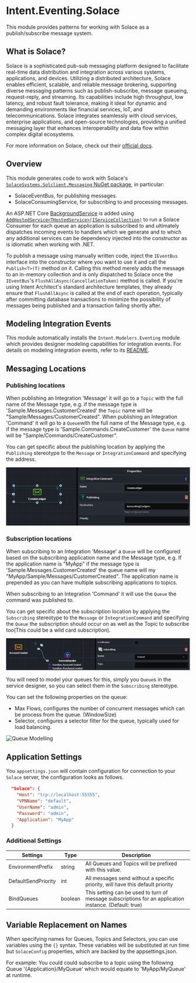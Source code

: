﻿# Intent.Eventing.Solace

This module provides patterns for working with Solace as a publish/subscribe message system.

## What is Solace?

Solace is a sophisticated pub-sub messaging platform designed to facilitate real-time data distribution and integration across various systems, applications, and devices. Utilizing a distributed architecture, Solace enables efficient, scalable, and reliable message brokering, supporting diverse messaging patterns such as publish-subscribe, message queueing, request-reply, and streaming. Its capabilities include high throughput, low latency, and robust fault tolerance, making it ideal for dynamic and demanding environments like financial services, IoT, and telecommunications. Solace integrates seamlessly with cloud services, enterprise applications, and open-source technologies, providing a unified messaging layer that enhances interoperability and data flow within complex digital ecosystems.

For more information on Solace, check out their [official docs](https://solace.com/products/event-broker/software/getting-started/).

## Overview

This module generates code to work with Solace's [`SolaceSystems.Solclient.Messaging` NuGet package](https://www.nuget.org/packages/SolaceSystems.Solclient.Messaging), in particular:

- SolaceEventBus, for publishing messages.
- SolaceConsumingService, for subscribing to and processing messages.

An ASP.NET Core [BackgroundService](https://learn.microsoft.com/aspnet/core/fundamentals/host/hosted-services) is added using [`AddHostedService<THostedService>(IServiceCollection)`](https://learn.microsoft.com/dotnet/api/microsoft.extensions.dependencyinjection.servicecollectionhostedserviceextensions.addhostedservice) to run a Solace Consumer for each queue an application is subscribed to and ultimately dispatches incoming events to handlers which we generate and to which any additional services can be dependency injected into the constructor as is idiomatic when working with .NET.

To publish a message using manually written code, inject the `IEventBus` interface into the constructor where you want to use it and call the `Publish<T>(T)` method on it. Calling this method merely adds the message to an in-memory collection and is only dispatched to Solace once the `IEventBus`'s `FlushAllAsync(CancellationToken)` method is called. If you're using Intent Architect's standard architecture templates, they already ensure that `FlushAllAsync` is called at the end of each operation, typically after committing database transactions to minimize the possibility of messages being published and a transaction failing shortly after.

## Modeling Integration Events

This module automatically installs the `Intent.Modelers.Eventing` module which provides designer modeling capabilities for integration events. For details on modeling integration events, refer to its [README](https://github.com/IntentArchitect/Intent.Modules/blob/development/Modules/Intent.Modules.Modelers.Eventing/README.md).

## Messaging Locations

### Publishing locations

When publishing an Integration 'Message' it will go to a `Topic` with the full name of the Message type, e.g. if the message type is 'Sample.Messages.CustomerCreated' the `Topic` name will be "Sample/Messages/CustomerCreated".
When publishing an Integration 'Command' it will go to a `Queue`with the full name of the Message type, e.g. if the message type is 'Sample.Commands.CreateCustomer' the `Queue` name will be "Sample/Commands/CreateCustomer".

You can get specific about the publishing location by applying the `Publishing` stereotype to the `Message` or `IntegrationCommand` and specifying the address.

![Publishing Stereotype](images/publishing-stereotype.png)

### Subscription locations

When subscribing to an Integration 'Message' a `Queue` will be configured based on the subscribing application name and the Message type, e.g. If the application name is "MyApp" if the message type is 'Sample.Messages.CustomerCreated' the queue name will my "MyApp/Sample/Messages/CustomerCreated". The application name is prepended as you can have multiple subscribing applications to topics.

When subscribing to an Integration 'Command' it will use the `Queue` the command was published to.

You can get specific about the subscription location by applying the `Subscribing` stereotype to the `Message` or `IntegrationCommand` and specifying the `Queue` the subscription should occur on as well as the Topic to subscribe too(This could be a wild card subscription).

![Subscribing Stereotype](images/subscribing-stereotype.png)

You will need to model your queues for this, simply you `Queue`s in the service designer, so you can select them in the `Subscribing` stereotype.

You can set the following properties on the queue:

- Max Flows, configures the number of concurrent messages which can be process from the queue. (WindowSize)
- Selector, configures a selector filter for the queue, typically used for load balancing.

![Queue Modelling](images/queue-modelling.png.png)

## Application Settings

You `appsettings.json` will contain configuration for connection to your `Solace` server, the configuration looks as follows.

```json
  "Solace": {
    "Host": "tcp://localhost:55555",
    "VPNName": "default",
    "UserName": "admin",
    "Password": "admin",
    "Application": "MyApp"
  }
```

### Additional Settings

| Settings  | Type | Description|
| ------------- | ------------- |------------- |
| EnvironmentPrefix  | string | All Queues and Topics will be prefixed with this value.|
| DefaultSendPriority | int | All messages send without a specific priority, will have this default priority |
| BindQueues | boolean | This setting can be used to turn of message subscriptions for an application instance. (Default: true) |

## Variable Replacement on Names

When specifying names for Queues, Topics and Selectors, you can use variables using the `{}` syntax. These variables will be substituted at run time but `SolaceConfig` properties, which are backed by the appsettings.json.

For example: You could could subscribe to a topic using the following Queue '{Application}/MyQueue' which would equate to 'MyApp/MyQueue' at runtime. 